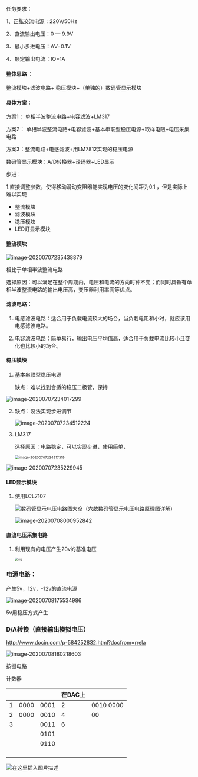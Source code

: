 任务要求：

 1、正弦交流电源：220V/50Hz        

2、直流输出电压：0 — 9.9V  

3、最小步进电压：ΔV=0.1V     

4、额定输出电流：IO=1A   

#### 整体思路 ：

整流模块+滤波电路+ 稳压模块+（单独的）数码管显示模块

#### 具体方案：

方案1： 单相半波整流电路+电容滤波+LM317

方案2： 单相半波整流电路+电容滤波+基本串联型稳压电源+取样电阻+电压采集电路

方案3：整流电路+电感滤波+用LM7812实现的稳压电源



数码管显示模块：A/D转换器+译码器+LED显示

步进：

1.直接调整参数，使得移动滑动变阻器能实现电压的变化间距为0.1 ，但是实际上难以实现





* 整流模块
* 滤波模块
* 稳压模块
* LED灯显示模块



#### 整流模块

![image-20200707235438879](C:%5CUsers%5C53055%5CAppData%5CRoaming%5CTypora%5Ctypora-user-images%5Cimage-20200707235438879.png)

相比于单相半波整流电路

选择原因：可以满足在整个周期内，电压和电流的方向时钟不变；而同时具备有单相半波整流电路的输出电压高，变压器利用率高等优点。

#### 滤波电路：

1. 电感滤波电路：适合用于负载电流较大的场合，当负栽电阻和小时，就应该用电感滤波电路。



2. 电容滤波电路：简单易行，输出电压平均值高，适合用于负栽电流比较小且变化也比较小的场合。





#### 稳压模块

1. 基本串联型稳压电源

   缺点：难以找到合适的稳压二极管，保持

![image-20200707234017299](C:%5CUsers%5C53055%5CAppData%5CRoaming%5CTypora%5Ctypora-user-images%5Cimage-20200707234017299.png)



2. 缺点：没法实现步进调节

   ![image-20200707234512224](C:%5CUsers%5C53055%5CAppData%5CRoaming%5CTypora%5Ctypora-user-images%5Cimage-20200707234512224.png)

3. LM317

   选择原因：电路稳定，可以实现步进，使用简单，

   <img src="C:%5CUsers%5C53055%5CAppData%5CRoaming%5CTypora%5Ctypora-user-images%5Cimage-20200707234917319.png" alt="image-20200707234917319" style="zoom:67%;" />

![image-20200707235229945](C:%5CUsers%5C53055%5CAppData%5CRoaming%5CTypora%5Ctypora-user-images%5Cimage-20200707235229945.png)

#### LED显示模块

1. 使用LCL7107

   ![数码管显示电压电路图大全（六款数码管显示电压电路原理图详解）](http://upload.cdn.oneyac.com/upload/maket_res/news_res/2018_07_10/pIYBAFp75f2AFt_uAACWZ3JPX2w365.png)
   
   ![image-20200708000952842](C:%5CUsers%5C53055%5CAppData%5CRoaming%5CTypora%5Ctypora-user-images%5Cimage-20200708000952842.png)

#### 直流电压采集电路

1. 利用现有的电压产生20v的基准电压

   <img src="https://img-blog.csdnimg.cn/20191018150540179.png" alt="img" style="zoom:50%;" />



### 电源电路：

产生5v，12v，-12v的直流电源

![image-20200708175534986](C:%5CUsers%5C53055%5CAppData%5CRoaming%5CTypora%5Ctypora-user-images%5Cimage-20200708175534986.png)

5v用稳压方式产生

### D/A转换（直接输出模拟电压）

http://www.docin.com/p-584252832.html?docfrom=rrela

![image-20200708180218603](C:%5CUsers%5C53055%5CAppData%5CRoaming%5CTypora%5Ctypora-user-images%5Cimage-20200708180218603.png)

按键电路



计数器

|      |      |      | 在DAC上 |           |
| ---- | ---- | ---- | ------- | --------- |
| 1    | 0000 | 0001 | 2       | 0010 0000 |
| 2    | 0000 | 0010 | 4       | 00        |
| 3    |      | 0011 | 6       |           |
|      |      | 0101 |         |           |
|      |      | 0110 |         |           |
|      |      |      |         |           |
|      |      |      |         |           |
|      |      |      |         |           |
|      |      |      |         |           |

![在这里插入图片描述](https://img-blog.csdnimg.cn/20191105132118805.png?x-oss-process=image/watermark,type_ZmFuZ3poZW5naGVpdGk,shadow_10,text_aHR0cHM6Ly9ibG9nLmNzZG4ubmV0L3dlaXhpbl80Mjc3MTkzNA==,size_16,color_FFFFFF,t_70)